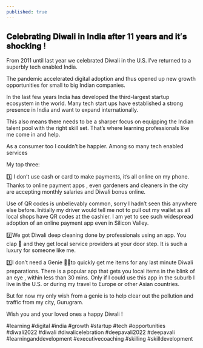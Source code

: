 ```yaml
---
published: true
---
```

## 𝐂𝐞𝐥𝐞𝐛𝐫𝐚𝐭𝐢𝐧𝐠 𝐃𝐢𝐰𝐚𝐥𝐢 𝐢𝐧 𝐈𝐧𝐝𝐢𝐚 𝐚𝐟𝐭𝐞𝐫 11 𝐲𝐞𝐚𝐫𝐬 𝐚𝐧𝐝 𝐢𝐭’𝐬 𝐬𝐡𝐨𝐜𝐤𝐢𝐧𝐠 !

From 2011 until last year we celebrated Diwali in the U.S. I’ve returned to a superbly tech enabled India.

The pandemic accelerated digital adoption and thus opened up new growth opportunities for small to big Indian companies.

In the last few years India has developed the third-largest startup ecosystem in the world. Many tech start ups have established a strong presence in India and want to expand internationally.

This also means there needs to be a sharper focus on equipping the Indian talent pool with the right skill set. That’s where learning professionals like me come in and help.

As a consumer too I couldn’t be happier. Among so many tech enabled services

My top three:

1️⃣ I don’t use cash or card to make payments, it’s all online on my phone. Thanks to online payment apps , even gardeners and cleaners in the city are accepting monthly salaries and Diwali bonus online. 

Use of QR codes is unbelievably common, sorry I hadn’t seen this anywhere else before. Initially my driver would tell me not to pull out my wallet as all local shops have QR codes at the cashier. I am yet to see such widespread adoption of an online payment app even in Silicon Valley.

2️⃣We got Diwali deep cleaning done by professionals using an app. You clap 👏 and they get local service providers at your door step. It is such a luxury for someone like me. 

3️⃣I don’t need a Genie 🧞‍♂️to quickly get me items for any last minute Diwali preparations. There is a popular app that gets you local items in the blink of an eye , within less than 30 mins. Only if I could use this app in the suburb I live in the U.S. or during my travel to Europe or other Asian countries. 

But for now my only wish from a genie is to help clear out the pollution and traffic from my city, Gurugram.

Wish you and your loved ones a happy Diwali ! 

#learning #digital #india #growth #startup #tech #opportunities #diwali2022 #diwali #diwalicelebration #deepavali2022 #deepavali #learninganddevelopment #executivecoaching #skilling #skilldevelopment

